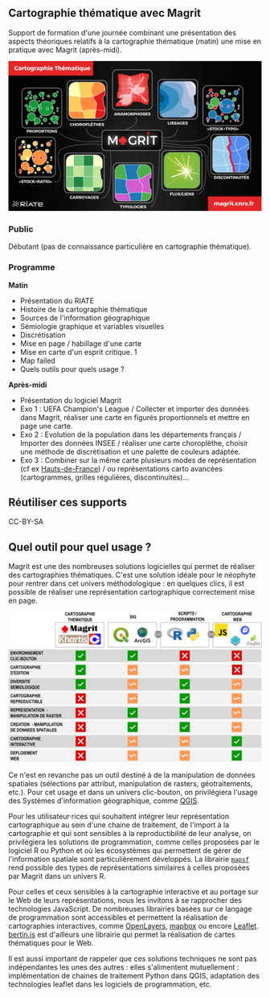 ## Cartographie thématique avec Magrit

Support de formation d'une journée combinant une présentation des aspects théoriques relatifs à la cartographie thématique (matin) une mise en pratique avec Magrit (après-midi). 

![](../Formation_2_jours/img/img.png)   

### Public 

Débutant (pas de connaissance particulière en cartographie thématique).

### Programme

**Matin**

- Présentation du RIATE
- Histoire de la cartographie thématique
- Sources de l'information géographique
- Sémiologie graphique et variables visuelles
- Discrétisation
- Mise en page / habillage d'une carte
- Mise en carte d'un esprit critique. 1
- Map failed
- Quels outils pour quels usage ? 

**Après-midi**

- Présentation du logiciel Magrit
- Exo 1 : UEFA Champion's League / Collecter et importer des données dans Magrit, réaliser une carte en figurés proportionnels et mettre en page une carte.
- Exo 2 : Evolution de la population dans les départements français / Importer des données INSEE / réaliser une carte choroplèthe, choisir une méthode de discrétisation et une palette de couleurs adaptée. 
- Exo 3 : Combiner sur la même carte plusieurs modes de représentation (cf ex [Hauts-de-France](https://github.com/riatelab/MAGRIT-formations/blob/master/Formation_1_jour/exercices/Situation%203/Hauts_de_France_CSP.json)) / ou représentations carto avancées (cartogrammes, grilles régulières, discontinuités)...


## Réutiliser ces supports
CC-BY-SA


## Quel outil pour quel usage ? 

Magrit est une des nombreuses solutions logicielles qui permet de réaliser des cartographies thématiques. C'est une solution idéale pour le néophyte pour rentrer dans cet univers méthodologique : en quelques clics, il est possible de réaliser une représentation cartographique correctement mise en page.   

![](fig/synthesis_tool/synthese_outils.png)

Ce n'est en revanche pas un outil destiné à de la manipulation de données spatiales (sélections par attribut, manipulation de rasters, géotraitements, etc.). Pour cet usage et dans un univers clic-bouton, on privilégiera l'usage des Systèmes d'information géographique, comme [QGIS](https://www.qgis.org/fr/site/). 

Pour les utilisateur·rices qui souhaitent intégrer leur représentation cartographique au sein d'une chaine de traitement, de l'import à la cartographie et qui sont sensibles à la reproductibilité de leur analyse, on privilégiera les solutions de programmation, comme celles proposées par le logiciel R ou Python et où les écosystèmes qui permettent de gérer de l'information spatiale sont particulièrement développés. La librairie [`mapsf`](https://riatelab.github.io/mapsf/) rend possible des types de représentations similaires à celles proposées par Magrit dans un univers R.  

Pour celles et ceux sensibles à la cartographie interactive et au portage sur le Web de leurs représentations, nous les invitons à se rapprocher des technologies JavaScript. De nombreuses librairies basées sur ce langage de programmation sont accessibles et permettent la réalisation de cartographies interactives, comme [OpenLayers](https://openlayers.org/), [mapbox](https://www.mapbox.com/) ou encore [Leaflet](https://leafletjs.com/). [bertin.js](https://github.com/neocarto/bertin) est d'ailleurs une librairie qui permet la réalisation de cartes thématiques pour le Web. 

Il est aussi important de rappeler que ces solutions techniques ne sont pas indépendantes les unes des autres : elles s'alimentent mutuellement : implémentation de chaines de traitement Python dans QGIS, adaptation des technologies leaflet dans les logiciels de programmation, etc. 




